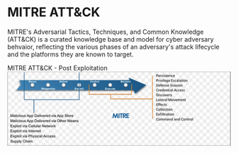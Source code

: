 # MITRE ATT&CK

MITRE's Adversarial Tactics, Techniques, and Common Knowledge (ATT&CK) is a curated knowledge base and model for cyber adversary behvaior, reflecting the various phases of an adversary's attack lifecycle and the platforms they are known to target. 

MITRE ATT&CK - Post Exploitation
![Alt text](image.png)

